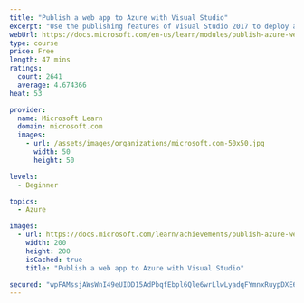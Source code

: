 ```yaml
---
title: "Publish a web app to Azure with Visual Studio"
excerpt: "Use the publishing features of Visual Studio 2017 to deploy and manage an ASP.NET Core web application hosted on Azure."
webUrl: https://docs.microsoft.com/en-us/learn/modules/publish-azure-web-app-with-visual-studio/
type: course
price: Free
length: 47 mins
ratings:
  count: 2641
  average: 4.674366
heat: 53

provider:
  name: Microsoft Learn
  domain: microsoft.com
  images:
    - url: /assets/images/organizations/microsoft.com-50x50.jpg
      width: 50
      height: 50

levels:
  - Beginner

topics:
  - Azure

images:
  - url: https://docs.microsoft.com/learn/achievements/publish-azure-web-app-with-visual-studio-social.png
    width: 200
    height: 200
    isCached: true
    title: "Publish a web app to Azure with Visual Studio"

secured: "wpFAMssjAWsWnI49eUIDD15AdPbqfEbpl6Qle6wrLlwLyadqFYmnxRuypDXE6AY7SEOr/wfEu6n7i7oynlhg2dFygd7L3TAQLDOyslkI3N5oJsyxP49QVLXQnkH2BwEgagOvQOxtGNX4rejfaV8GQe7GbzhSXn+sSuZqHM7G5200SkiYYE0ajgVd18cJahiQd2B8cNjsavI4/Iu5kLLDcvNS/zbQlkA2Zv5wPV79WyxHLDd2A5A30b98+K7tE2Oh3MPRTV4pjiMD/VszE9BmsdFSOsVUiWbK+P3qqyuEeiY+AvMXhHI3071tbg2imjWv05OYcyLjyG9AMk1F58EwmtaSf4hP+RiCx+mPrPtojAgnozksW2PvyU5K3543maniWIKgpPcmPnxkESwHGIz5Eg==;obzvCWpmMNXlNvf5bR0QQg=="
---
```



